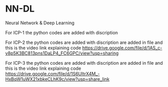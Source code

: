 # NN-DL
Neural Network &amp; Deep Learning


For ICP-1 the python codes are added with discription

For ICP-2 the python codes are added with discription are added in file and 
    this is the video link explaining code https://drive.google.com/file/d/1AS_c-v8p5K3BC813pns1DaLP4_FC6GPC/view?usp=sharing

For ICP-3 the python codes are added with discription are added in file and 
    this is the video link explaining code https://drive.google.com/file/d/1S6UltrX4M_-HxBqW1uWX21xbkeCLhK9c/view?usp=share_link
